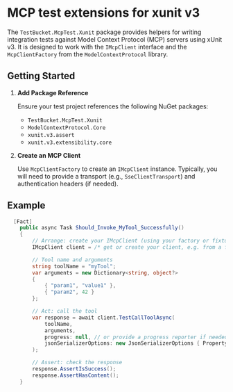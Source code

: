 # MCP test extensions for xunit v3

The `TestBucket.McpTest.Xunit` package provides helpers for writing integration tests against Model Context Protocol (MCP) servers using xUnit v3. It is designed to work with the `IMcpClient` interface and the `McpClientFactory` from the `ModelContextProtocol` library.

## Getting Started

1. **Add Package Reference**

   Ensure your test project references the following NuGet packages:
   - `TestBucket.McpTest.Xunit`
   - `ModelContextProtocol.Core`
   - `xunit.v3.assert`
   - `xunit.v3.extensibility.core`

2. **Create an MCP Client**

   Use `McpClientFactory` to create an `IMcpClient` instance. Typically, you will need to provide a transport (e.g., `SseClientTransport`) and authentication headers (if needed).

## Example

```csharp
  [Fact]
    public async Task Should_Invoke_MyTool_Successfully()
    {
        // Arrange: create your IMcpClient (using your factory or fixture)
        IMcpClient client = /* get or create your client, e.g. from a fixture */;

        // Tool name and arguments
        string toolName = "myTool";
        var arguments = new Dictionary<string, object?>
        {
            { "param1", "value1" },
            { "param2", 42 }
        };

        // Act: call the tool
        var response = await client.TestCallToolAsync(
            toolName,
            arguments,
            progress: null, // or provide a progress reporter if needed
            jsonSerializerOptions: new JsonSerializerOptions { PropertyNameCaseInsensitive = true }
        );

        // Assert: check the response
        response.AssertIsSuccess();
        response.AssertHasContent();
    }
```